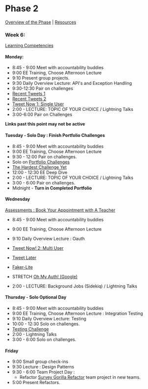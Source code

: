 # Phase 2

[Overview of the Phase](overview.md) | [Resources](resources.md)

### Week 6:

[Learning Competencies](learning-competencies/week-6-lc.md)

#### Monday:

* 8:45 - 9:00 Meet with accountability buddies
* 9:00  EE Training, Choose Afternoon Lecture
* 9:10 Present group projects.
* 9:30 Daily Overview Lecture: API's and Exception Handling
* 9:30-12:30 Pair on challenges
 * [Recent Tweets 1](../../../recent-tweets-1-challenge)
 * [Recent Tweets 2](../../../recent-tweets-2-challenge)
 * [Tweet Now 1: Single User](../../../tweet-now-1-single-user-challenge)
* 2:00 - LECTURE: TOPIC OF YOUR CHOICE / Lightning Talks
* 3:00-6:00 Pair on Challenges

**Links past this point may not be active**

#### Tuesday  - Solo Day : Finish Portfolio Challenges

* 8:45 - 9:00 Meet with accountability buddies
* 9:00  EE Training, Choose Afternoon Lecture
* 9:30 - 12:00 Pair on challenges.
 * Solo on [Portfolio Challenges](portfolio_challenges.md)
 * [The Hardest Challenge Yet](../../../the-hardest-challenge-yet-challenge)
* 12:00 - 12:30 EE Deep Dive
* 2:00 - LECTURE: TOPIC OF YOUR CHOICE / Lightning Talks
* 3:00 - 6:00 Pair on challenges.
* Midnight - **Turn in Completed Portfolio**

#### Wednesday

[Assessments : Book Your Appointment with A Teacher]()

* 8:45 - 9:00 Meet with accountability buddies
* 9:00  EE Training, Choose Afternoon Lecture
* 9:10 Daily Overview Lecture : Oauth
 * [Tweet Now! 2: Multi User](../../../tweet-now-2-multi-user-challenge)
 * [Tweet Later](../../../tweet-later-challenge)
 * [Faker-Lite](../../../faker-lite-challenge)
 * STRETCH [Oh My Auth! (Google)](../../../oh-my-auth-google-challenge)

* 2:00 - LECTURE: Background Jobs (Sidekiq) / Lightning Talks

#### Thursday  - Solo Optional Day

* 8:45 - 9:00 Meet with accountability buddies
* 9:00  EE Training, Choose Afternoon Lecture : Integration Testing
* 9:10 Daily Overview Lecture: Testing
* 10:00 - 12:30 Solo on challenges.
 * [Testing Challenge](../../../testing-challenge)
* 2:00 - Lightning Talks
* 3:00 - 6:00 Solo on challenges.

#### Friday

* 9:00 Small group check-ins
* 9:30 Lecture : Design Patterns
* 9:30 - 6:00 Team Project Day :
  * Refactor [Survey Gorilla Refactor]() team project in new teams.
* 5:00 Present Refactors.
